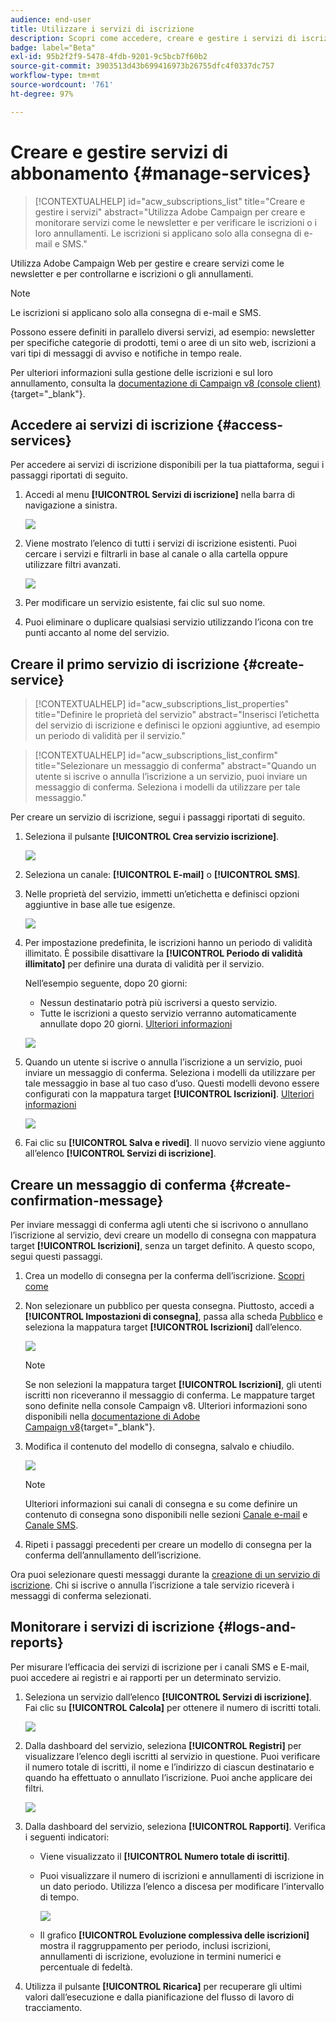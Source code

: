 ```yaml
---
audience: end-user
title: Utilizzare i servizi di iscrizione
description: Scopri come accedere, creare e gestire i servizi di iscrizione in Adobe Campaign Web
badge: label="Beta"
exl-id: 95b2f2f9-5478-4fdb-9201-9c5bcb7f60b2
source-git-commit: 3903513d43b699416973b26755dfc4f0337dc757
workflow-type: tm+mt
source-wordcount: '761'
ht-degree: 97%

---
```


# Creare e gestire servizi di abbonamento {#manage-services}

>[!CONTEXTUALHELP]
>id="acw_subscriptions_list"
>title="Creare e gestire i servizi"
>abstract="Utilizza Adobe Campaign per creare e monitorare servizi come le newsletter e per verificare le iscrizioni o i loro annullamenti. Le iscrizioni si applicano solo alla consegna di e-mail e SMS."

Utilizza Adobe Campaign Web per gestire e creare servizi come le newsletter e per controllarne e iscrizioni o gli annullamenti.

>[!NOTE]
>
>Le iscrizioni si applicano solo alla consegna di e-mail e SMS.

Possono essere definiti in parallelo diversi servizi, ad esempio: newsletter per specifiche categorie di prodotti, temi o aree di un sito web, iscrizioni a vari tipi di messaggi di avviso e notifiche in tempo reale.

Per ulteriori informazioni sulla gestione delle iscrizioni e sul loro annullamento, consulta la [documentazione di Campaign v8 (console client)](https://experienceleague.adobe.com/docs/campaign/campaign-v8/audience/subscriptions.html?lang=it){target="_blank"}.

## Accedere ai servizi di iscrizione {#access-services}

Per accedere ai servizi di iscrizione disponibili per la tua piattaforma, segui i passaggi riportati di seguito.

1. Accedi al menu **[!UICONTROL Servizi di iscrizione]** nella barra di navigazione a sinistra.

   ![](assets/service-list.png)

1. Viene mostrato l’elenco di tutti i servizi di iscrizione esistenti. Puoi cercare i servizi e filtrarli in base al canale o alla cartella oppure utilizzare filtri avanzati.

   ![](assets/service-filters.png)

1. Per modificare un servizio esistente, fai clic sul suo nome.

1. Puoi eliminare o duplicare qualsiasi servizio utilizzando l’icona con tre punti accanto al nome del servizio.<!--so all subscribers are unsuibscribed - need to mention?-->

## Creare il primo servizio di iscrizione {#create-service}

>[!CONTEXTUALHELP]
>id="acw_subscriptions_list_properties"
>title="Definire le proprietà del servizio"
>abstract="Inserisci l’etichetta del servizio di iscrizione e definisci le opzioni aggiuntive, ad esempio un periodo di validità per il servizio."

>[!CONTEXTUALHELP]
>id="acw_subscriptions_list_confirm"
>title="Selezionare un messaggio di conferma"
>abstract="Quando un utente si iscrive o annulla l’iscrizione a un servizio, puoi inviare un messaggio di conferma. Seleziona i modelli da utilizzare per tale messaggio."

Per creare un servizio di iscrizione, segui i passaggi riportati di seguito.

1. Seleziona il pulsante **[!UICONTROL Crea servizio iscrizione]**.

   ![](assets/service-create-button.png)

1. Seleziona un canale: **[!UICONTROL E-mail]** o **[!UICONTROL SMS]**.

1. Nelle proprietà del servizio, immetti un’etichetta e definisci opzioni aggiuntive in base alle tue esigenze.

   ![](assets/service-create-properties.png)

1. Per impostazione predefinita, le iscrizioni hanno un periodo di validità illimitato. È possibile disattivare la **[!UICONTROL Periodo di validità illimitato]** per definire una durata di validità per il servizio.

   Nell’esempio seguente, dopo 20 giorni:
   * Nessun destinatario potrà più iscriversi a questo servizio.
   * Tutte le iscrizioni a questo servizio verranno automaticamente annullate dopo 20 giorni. [Ulteriori informazioni](#automatic-unsubscription)

   ![](assets/service-create-validity-period.png)

1. Quando un utente si iscrive o annulla l’iscrizione a un servizio, puoi inviare un messaggio di conferma. Seleziona i modelli da utilizzare per tale messaggio in base al tuo caso d’uso. Questi modelli devono essere configurati con la mappatura target **[!UICONTROL Iscrizioni]**. [Ulteriori informazioni](#create-confirmation-message)

   ![](assets/service-create-confirmation-msg.png)

1. Fai clic su **[!UICONTROL Salva e rivedi]**. Il nuovo servizio viene aggiunto all’elenco **[!UICONTROL Servizi di iscrizione]**.

## Creare un messaggio di conferma {#create-confirmation-message}

Per inviare messaggi di conferma agli utenti che si iscrivono o annullano l’iscrizione al servizio, devi creare un modello di consegna con mappatura target **[!UICONTROL Iscrizioni]**, senza un target definito. A questo scopo, segui questi passaggi.

1. Crea un modello di consegna per la conferma dell’iscrizione. [Scopri come](../msg/delivery-template.md)

1. Non selezionare un pubblico per questa consegna. Piuttosto, accedi a **[!UICONTROL Impostazioni di consegna]**, passa alla scheda [Pubblico](../advanced-settings/delivery-settings.md#audience) e seleziona la mappatura target **[!UICONTROL Iscrizioni]** dall’elenco.

   ![](assets/service-confirmation-template-mapping.png)

   >[!NOTE]
   >
   >Se non selezioni la mappatura target **[!UICONTROL Iscrizioni]**, gli utenti iscritti non riceveranno il messaggio di conferma. Le mappature target sono definite nella console Campaign v8. Ulteriori informazioni sono disponibili nella [documentazione di Adobe Campaign v8](https://experienceleague.adobe.com/docs/campaign/campaign-v8/audience/add-profiles/target-mappings.html?lang=it){target="_blank"}.

1. Modifica il contenuto del modello di consegna, salvalo e chiudilo.

   ![](assets/service-confirmation-template.png)

   >[!NOTE]
   >
   >Ulteriori informazioni sui canali di consegna e su come definire un contenuto di consegna sono disponibili nelle sezioni [Canale e-mail](../email/create-email.md) e [Canale SMS](../sms/create-sms.md).

1. Ripeti i passaggi precedenti per creare un modello di consegna per la conferma dell’annullamento dell’iscrizione.

Ora puoi selezionare questi messaggi durante la [creazione di un servizio di iscrizione](#create-service). Chi si iscrive o annulla l’iscrizione a tale servizio riceverà i messaggi di conferma selezionati.

## Monitorare i servizi di iscrizione {#logs-and-reports}

Per misurare l’efficacia dei servizi di iscrizione per i canali SMS e E-mail, puoi accedere ai registri e ai rapporti per un determinato servizio.

1. Seleziona un servizio dall’elenco **[!UICONTROL Servizi di iscrizione]**. Fai clic su **[!UICONTROL Calcola]** per ottenere il numero di iscritti totali.

   ![](assets/service-logs-reports-buttons.png)

1. Dalla dashboard del servizio, seleziona **[!UICONTROL Registri]** per visualizzare l’elenco degli iscritti al servizio in questione. Puoi verificare il numero totale di iscritti, il nome e l’indirizzo di ciascun destinatario e quando ha effettuato o annullato l’iscrizione. Puoi anche applicare dei filtri.

   ![](assets/service-logs.png)

1. Dalla dashboard del servizio, seleziona **[!UICONTROL Rapporti]**. Verifica i seguenti indicatori:

   * Viene visualizzato il **[!UICONTROL Numero totale di iscritti]**.

   * Puoi visualizzare il numero di iscrizioni e annullamenti di iscrizione in un dato periodo. Utilizza l’elenco a discesa per modificare l’intervallo di tempo.

     ![](assets/service-reports.png)

   * Il grafico **[!UICONTROL Evoluzione complessiva delle iscrizioni]** mostra il raggruppamento per periodo, inclusi iscrizioni, annullamenti di iscrizione, evoluzione in termini numerici e percentuale di fedeltà.<!--what is Registered?-->

1. Utilizza il pulsante **[!UICONTROL Ricarica]** per recuperare gli ultimi valori dall’esecuzione e dalla pianificazione del flusso di lavoro di tracciamento.

